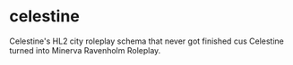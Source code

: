 # celestine
Celestine's HL2 city roleplay schema that never got finished cus Celestine turned into Minerva Ravenholm Roleplay.
